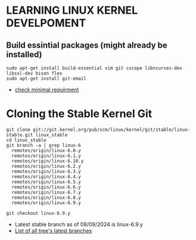 # LEARNING LINUX KERNEL DEVELPOMENT 
## Build essintial packages (might already be installed)
```
sudo apt-get install build-essential vim git cscope libncurses-dev libssl-dev bison flex
sudo apt-get install git-email
```
- [check minimal requirment](https://www.kernel.org/doc/html/latest/process/changes.html)

# Cloning the Stable Kernel Git
```
git clone git://git.kernel.org/pub/scm/linux/kernel/git/stable/linux-stable.git linux_stable
cd linux_stable
git branch -a | grep linux-6
  remotes/origin/linux-6.0.y
  remotes/origin/linux-6.1.y
  remotes/origin/linux-6.10.y
  remotes/origin/linux-6.2.y
  remotes/origin/linux-6.3.y
  remotes/origin/linux-6.4.y
  remotes/origin/linux-6.5.y
  remotes/origin/linux-6.6.y
  remotes/origin/linux-6.7.y
  remotes/origin/linux-6.8.y
  remotes/origin/linux-6.9.y

​git checkout linux-6.9.y
```
- Latest stable branch as of 08/09/2024 is linux-6.9.y
- [List of all tree's latest branches](https://www.kernel.org/)
